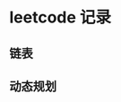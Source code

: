 # leetcode 记录

## 链表

<!-- !!!include(docs/blog/leetcode/listNode/base.md)!!!
!!!include(docs/blog/leetcode/listNode/remove-nth-node-from-end-of-list.md)!!!
!!!include(docs/blog/leetcode/listNode/merge-two-sorted-lists.md)!!!
!!!include(docs/blog/leetcode/listNode/palindrome-linked-list.md)!!!
!!!include(docs/blog/leetcode/listNode/linked-list-cycle.md)!!! -->


## 动态规划

<!-- !!!include(docs/blog/leetcode/dynamic-programming/base.md)!!!
!!!include(docs/blog/leetcode/dynamic-programming/longest-palindromic-substring.md)!!! -->
